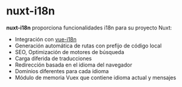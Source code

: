 # nuxt-i18n

**nuxt-i18n** proporciona funcionalidades i18n para su proyecto Nuxt:

* Integración con [vue-i18n](https://github.com/kazupon/vue-i18n)
* Generación automática de rutas con prefijo de código local
* SEO, Optimización de motores de búsqueda
* Carga diferida de traducciones
* Redirección basada en el idioma del navegador
* Dominios diferentes para cada idioma
* Módulo de memoria Vuex que contiene idioma actual y mensajes
